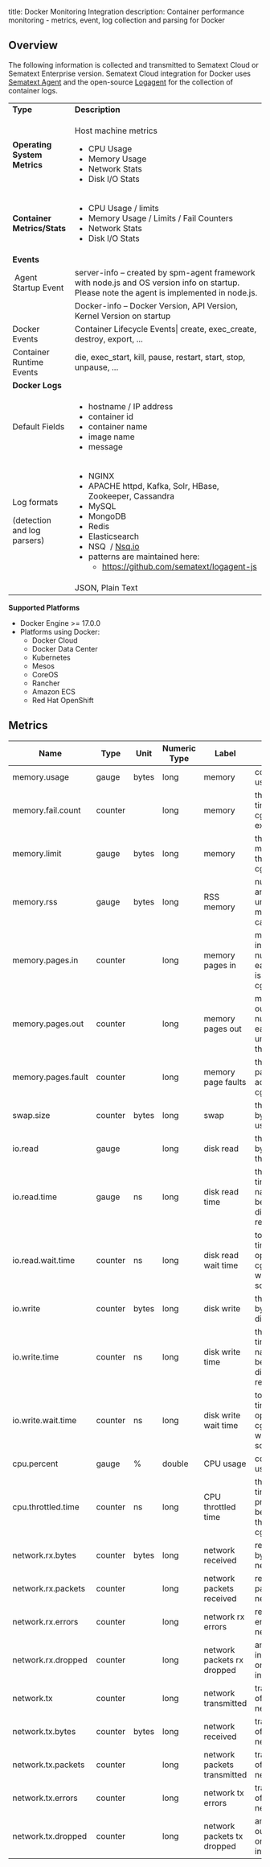 title: Docker Monitoring Integration
description: Container performance monitoring - metrics, event, log collection and parsing for Docker

## Overview
  
The following information is collected and transmitted to Sematext Cloud or Sematext Enterprise version.  Sematext Cloud integration for Docker uses [Sematext Agent](https://sematext.com/docs/containers/) and the open-source [Logagent](https://sematext.com/docs/logagent/installation-docker/) for the collection of container logs. 

<table>
<tbody>
<tr class="odd">
<td><strong>Type</strong></td>
<td><strong>Description</strong></td>
</tr>
<tr class="even">
<td><strong>Operating System Metrics</strong></td>
<td><p>Host machine metrics</p>
<ul>
<li>CPU Usage</li>
<li>Memory Usage</li>
<li>Network Stats</li>
<li>Disk I/O Stats</li>
</ul></td>
</tr>
<tr class="odd">
<td><strong>Container Metrics/Stats</strong></td>
<td><ul>
<li>CPU Usage / limits</li>
<li>Memory Usage / Limits / Fail Counters</li>
<li>Network Stats</li>
<li>Disk I/O Stats</li>
</ul></td>
</tr>
<tr class="even">
<td><strong>Events</strong></td>
<td> </td>
</tr>
<tr class="odd">
<td> Agent Startup Event</td>
<td>server-info – created by spm-agent framework with node.js and OS version info on startup. Please note the agent is implemented in node.js.</td>
</tr>
<tr class="even">
<td> </td>
<td>Docker-info – Docker Version, API Version, Kernel Version on startup</td>
</tr>
<tr class="odd">
<td>Docker Events</td>
<td>Container Lifecycle Events| create, exec_create, destroy, export, ...</td>
</tr>
<tr class="even">
<td>Container Runtime Events</td>
<td>die, exec_start, kill, pause, restart, start, stop, unpause, ...</td>
</tr>
<tr class="odd">
<td><strong>Docker Logs</strong></td>
<td> </td>
</tr>
<tr class="even">
<td>Default Fields</td>
<td><ul>
<li>hostname / IP address</li>
<li>container id</li>
<li>container name</li>
<li>image name</li>
<li>message</li>
</ul></td>
</tr>
<tr class="odd">
<td><p>Log formats</p>
<p>(detection and log parsers)</p></td>
<td><ul>
<li>NGINX</li>
<li>APACHE httpd, Kafka, Solr, HBase, Zookeeper, Cassandra</li>
<li>MySQL</li>
<li>MongoDB</li>
<li>Redis</li>
<li>Elasticsearch</li>
<li>NSQ  / <a href="http://Nsq.io" class="external-link">Nsq.io</a></li>
<li>patterns are maintained here: 
<ul>
<li><a href="https://github.com/sematext/logagent-js" class="uri" class="external-link">https://github.com/sematext/logagent-js</a></li>
</ul></li>
</ul></td>
</tr>
<tr class="even">
<td> </td>
<td><span>JSON, Plain Text</span></td>
</tr>
</tbody>
</table>

**Supported Platforms**

  - Docker Engine \>= 17.0.0
  - Platforms using Docker:  
      - Docker Cloud
      - Docker Data Center
      - Kubernetes
      - Mesos
      - CoreOS
      - Rancher
      - Amazon ECS
      - Red Hat OpenShift


## Metrics

|Name|Type|Unit|Numeric Type|Label|Description|
|----|----|----|------------|-----|-----------|
|memory.usage|gauge|bytes|long|memory|container memory usage in bytes|
|memory.fail.count|counter||long|memory|the number of times that memory cgroup limit was exceeded|
|memory.limit|gauge|bytes|long|memory|the max allowed memory limit for the container cgroup|
|memory.rss|gauge|bytes|long|RSS memory|number of bytes of anonymous (file unmapped memory) and swap cache memory|
|memory.pages.in|counter||long|memory pages in|memory pages in,description=the number of events each time the page is accounted to the cgroup|
|memory.pages.out|counter||long|memory pages out|memory pages out,description=the number of events each time a page is unaccounted from the cgroup|
|memory.pages.fault|counter||long|memory page faults|the number of page faults accounted the cgroup|
|swap.size|counter|bytes|long|swap|the number of bytes of swap usage|
|io.read|gauge||long|disk read|the number of bytes read from the disk|
|io.read.time|gauge|ns|long|disk read time|the total amount of time (in nanoseconds) between request dispatch and request completion|
|io.read.wait.time|counter|ns|long|disk read wait time|total amount of time the IO operations for this cgroup spent waiting in the scheduler queues|
|io.write|counter|bytes|long|disk write|the number of bytes written to the disk|
|io.write.time|counter|ns|long|disk write time|the total amount of time (in nanoseconds) between request dispatch and request completion|
|io.write.wait.time|counter|ns|long|disk write wait time|total amount of time the IO operations for this cgroup spent waiting in the scheduler queues|
|cpu.percent|gauge|%|double|CPU usage|container CPU usage|
|cpu.throttled.time|counter|ns|long|CPU throttled time|the total amount of time that processes have been throttled in the container cgroup|
|network.rx.bytes|counter|bytes|long|network received|received amount of bytes on the network interface|
|network.rx.packets|counter||long|network packets received|received amount of packets on the network interface|
|network.rx.errors|counter||long|network rx errors|received amount of errors on the network interface|
|network.rx.dropped|counter||long|network packets rx dropped|amount of dropped inbound packets on the network interface|
|network.tx|counter||long|network transmitted|transmitted amount of bytes on the network interface|
|network.tx.bytes|counter|bytes|long|network received|transmitted amount of bytes on the network interface|
|network.tx.packets|counter||long|network packets transmitted|transmitted amount of packets on the network interface|
|network.tx.errors|counter||long|network tx errors|transmitted amount of errors on the network interface|
|network.tx.dropped|counter||long|network packets tx dropped|amount of dropped outbound packets on the network interface
